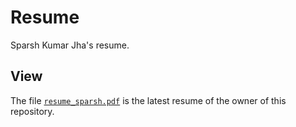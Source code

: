 # Resume
Sparsh Kumar Jha's resume.

## View
The file <a href="./resume_sparsh.pdf">`resume_sparsh.pdf`</a> is the latest resume of the owner of this repository.
